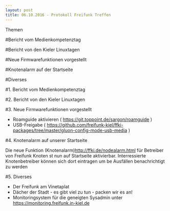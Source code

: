```yaml
---
layout: post
title: 06.10.2016 - Protokoll Freifunk Treffen
---
```

Themen

#Bericht vom Medienkompetenztag

#Bericht von den Kieler Linuxtagen

#Neue Firmwarefunktionen vorgestellt

#Knotenalarm auf der Startseite

#Diverses

#1. Bericht vom Medienkompetenztag 

#2. Bericht von den Kieler Linuxtagen
    
#3. Neue Firmwarefunktionen vorgestellt

- Roamguide aktivieren
  ( https://git.toppoint.de/sargon/roamguide )
- USB-Freigabe
  ( https://github.com/freifunk-kiel/ffki-packages/tree/master/gluon-config-mode-usb-media ) 

#4. Knotenalarm auf unserer Startseite

Die neue Funktion (Knotenalarm)http://ffki.de/nodealarm.html für Betreiber von Freifunk Knoten st nun auf Startseite aktivierbar.
Interressierte Knotenbetreiber können sich dort eintragen um be Ausfällen benachrichtigt zu werden   

#5. Diverses

- Der Freifunk am Vinetaplat
- Dächer der Stadt - es gibt viel zu tun - packen wir es an!
- Monitoringsystem für die geneigten Sysadmin unter https://monitoring.freifunk.in-kiel.de
